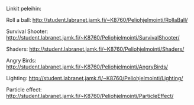 Linkit peleihin:


Roll a ball: http://student.labranet.jamk.fi/~K8760/Peliohjelmointi/RollaBall/

Survival Shooter: http://student.labranet.jamk.fi/~K8760/Peliohjelmointi/SurvivalShooter/

Shaders: http://student.labranet.jamk.fi/~K8760/Peliohjelmointi/Shaders/

Angry Birds: http://student.labranet.jamk.fi/~K8760/Peliohjelmointi/AngryBirds/

Lighting: http://student.labranet.jamk.fi/~K8760/Peliohjelmointi/Lighting/

Particle effect: http://student.labranet.jamk.fi/~K8760/Peliohjelmointi/ParticleEffect/
